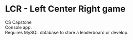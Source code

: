 # LCR - Left Center Right game
CS Capstone
<br>
Console app.
<br>
Requires MySQL database to store a leaderboard or develop.
